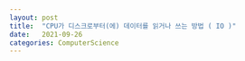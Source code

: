```yaml
---
layout: post
title:  "CPU가 디스크로부터(에) 데이터를 읽거나 쓰는 방법 ( IO )"
date:   2021-09-26
categories: ComputerScience
---
```

